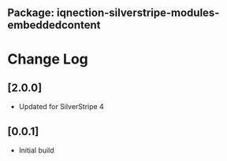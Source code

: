 ## Package: iqnection-silverstripe-modules-embeddedcontent
# Change Log

## [2.0.0]
- Updated for SilverStripe 4

## [0.0.1]
- Initial build
